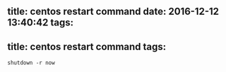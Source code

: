 title: centos  restart command
date: 2016-12-12 13:40:42
tags:
---
title: centos  restart command
tags:
---

```
shutdown -r now
```